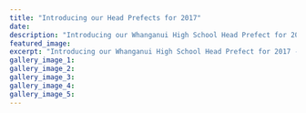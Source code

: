 ```yaml
---
title: "Introducing our Head Prefects for 2017"
date: 
description: "Introducing our Whanganui High School Head Prefect for 2017 - River City Press News, February 2017."
featured_image: 
excerpt: "Introducing our Whanganui High School Head Prefect for 2017 - River City Press News, February 2017."
gallery_image_1: 
gallery_image_2: 
gallery_image_3: 
gallery_image_4: 
gallery_image_5: 
---
```


